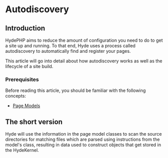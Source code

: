# Autodiscovery

## Introduction

HydePHP aims to reduce the amount of configuration you need to do to get a site up and running.
To that end, Hyde uses a process called autodiscovery to automatically find and register your pages.

This article will go into detail about how autodiscovery works as well as the lifecycle of a site build.

### Prerequisites

Before reading this article, you should be familiar with the following concepts:
-  [Page Models](page-models)

## The short version

Hyde will use the information in the page model classes to scan the source directories for matching files which are
parsed using instructions from the model's class, resulting in data used to construct objects that get stored in the HydeKernel.
